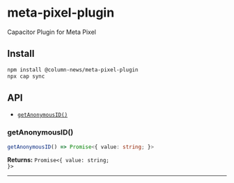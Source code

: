 # meta-pixel-plugin

Capacitor Plugin for Meta Pixel

## Install

```bash
npm install @column-news/meta-pixel-plugin
npx cap sync
```

## API

<docgen-index>

* [`getAnonymousID()`](#getanonymousid)

</docgen-index>

<docgen-api>
<!--Update the source file JSDoc comments and rerun docgen to update the docs below-->

### getAnonymousID()

```typescript
getAnonymousID() => Promise<{ value: string; }>
```

**Returns:** <code>Promise&lt;{ value: string; }&gt;</code>

--------------------

</docgen-api>
